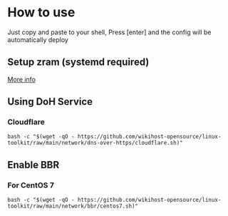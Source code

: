 # How to use
Just copy and paste to your shell, Press [enter] and the config will be automatically deploy

## Setup zram (systemd required)
[More info](https://github.com/wikihost-opensource/linux-toolkit/system/zram)


## Using DoH Service
### Cloudflare
```
bash -c "$(wget -qO - https://github.com/wikihost-opensource/linux-toolkit/raw/main/network/dns-over-https/cloudflare.sh)"
```
## Enable BBR
### For CentOS 7
```
bash -c "$(wget -qO - https://github.com/wikihost-opensource/linux-toolkit/raw/main/network/bbr/centos7.sh)"
```
